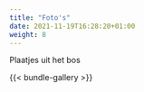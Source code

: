 ```yaml
---
title: "Foto's"
date: 2021-11-19T16:28:20+01:00
weight: 8
---
```


Plaatjes uit het bos
<!--more-->

{{< bundle-gallery >}}
